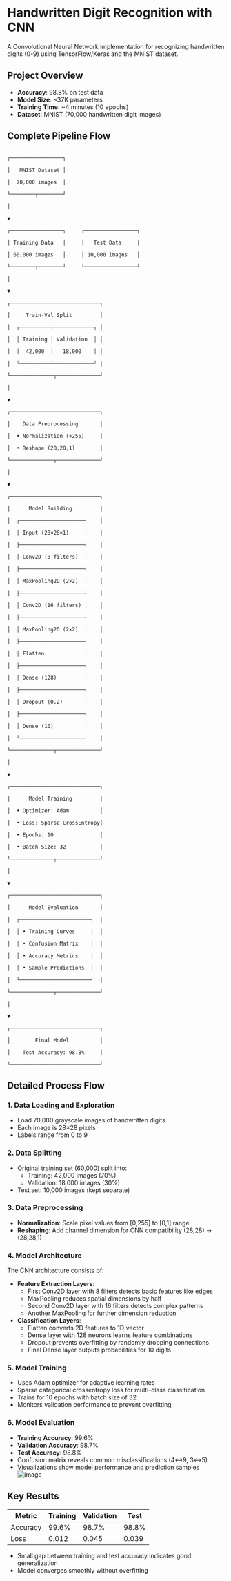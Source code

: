 # Handwritten Digit Recognition with CNN

A Convolutional Neural Network implementation for recognizing handwritten digits (0-9) using TensorFlow/Keras and the MNIST dataset.

## Project Overview

- **Accuracy**: 98.8% on test data
- **Model Size**: ~37K parameters
- **Training Time**: ~4 minutes (10 epochs)
- **Dataset**: MNIST (70,000 handwritten digit images)

## Complete Pipeline Flow

```
                                                                                          ┌─────────────────┐
                                                                                          │   MNIST Dataset │
                                                                                          │  70,000 images  │
                                                                                          └────────┬────────┘
                                                                                                   │
                                                                                                   ▼
                                                                                          ┌─────────────────┐     ┌─────────────────┐
                                                                                          │ Training Data   │     │   Test Data     │
                                                                                          │ 60,000 images   │     │ 10,000 images   │
                                                                                          └────────┬────────┘     └─────────────────┘
                                                                                                   │
                                                                                                   ▼
                                                                                          ┌─────────────────────────────┐
                                                                                          │     Train-Val Split         │
                                                                                          │  ┌──────────┬─────────────┐ │
                                                                                          │  │ Training │ Validation  │ │
                                                                                          │  │  42,000  │   18,000    │ │
                                                                                          │  └──────────┴─────────────┘ │
                                                                                          └──────────────┬──────────────┘
                                                                                                         │
                                                                                                         ▼
                                                                                          ┌─────────────────────────────┐
                                                                                          │    Data Preprocessing       │
                                                                                          │  • Normalization (÷255)     │
                                                                                          │  • Reshape (28,28,1)        │
                                                                                          └──────────────┬──────────────┘
                                                                                                         │
                                                                                                         ▼
                                                                                          ┌─────────────────────────────┐
                                                                                          │      Model Building         │
                                                                                          │  ┌─────────────────────┐    │
                                                                                          │  │ Input (28×28×1)     │    │
                                                                                          │  ├─────────────────────┤    │
                                                                                          │  │ Conv2D (8 filters)  │    │
                                                                                          │  ├─────────────────────┤    │
                                                                                          │  │ MaxPooling2D (2×2)  │    │
                                                                                          │  ├─────────────────────┤    │
                                                                                          │  │ Conv2D (16 filters) │    │
                                                                                          │  ├─────────────────────┤    │
                                                                                          │  │ MaxPooling2D (2×2)  │    │
                                                                                          │  ├─────────────────────┤    │
                                                                                          │  │ Flatten             │    │
                                                                                          │  ├─────────────────────┤    │
                                                                                          │  │ Dense (128)         │    │
                                                                                          │  ├─────────────────────┤    │
                                                                                          │  │ Dropout (0.2)       │    │
                                                                                          │  ├─────────────────────┤    │
                                                                                          │  │ Dense (10)          │    │
                                                                                          │  └─────────────────────┘    │
                                                                                          └──────────────┬──────────────┘
                                                                                                         │
                                                                                                         ▼
                                                                                          ┌─────────────────────────────┐
                                                                                          │      Model Training         │
                                                                                          │  • Optimizer: Adam          │
                                                                                          │  • Loss: Sparse CrossEntropy│
                                                                                          │  • Epochs: 10               │
                                                                                          │  • Batch Size: 32           │
                                                                                          └──────────────┬──────────────┘
                                                                                                         │
                                                                                                         ▼
                                                                                          ┌─────────────────────────────┐
                                                                                          │      Model Evaluation       │
                                                                                          │  ┌───────────────────────┐  │
                                                                                          │  │ • Training Curves     │  │
                                                                                          │  │ • Confusion Matrix    │  │
                                                                                          │  │ • Accuracy Metrics    │  │
                                                                                          │  │ • Sample Predictions  │  │
                                                                                          │  └───────────────────────┘  │
                                                                                          └──────────────┬──────────────┘
                                                                                                         │
                                                                                                         ▼
                                                                                          ┌─────────────────────────────┐
                                                                                          │        Final Model          │
                                                                                          │    Test Accuracy: 98.8%     │
                                                                                          └─────────────────────────────┘
```

## Detailed Process Flow

### 1. **Data Loading and Exploration**
- Load 70,000 grayscale images of handwritten digits
- Each image is 28×28 pixels
- Labels range from 0 to 9

### 2. **Data Splitting**
- Original training set (60,000) split into:
  - Training: 42,000 images (70%)
  - Validation: 18,000 images (30%)
- Test set: 10,000 images (kept separate)

### 3. **Data Preprocessing**
- **Normalization**: Scale pixel values from [0,255] to [0,1] range
- **Reshaping**: Add channel dimension for CNN compatibility (28,28) → (28,28,1)

### 4. **Model Architecture**
The CNN architecture consists of:
- **Feature Extraction Layers**:
  - First Conv2D layer with 8 filters detects basic features like edges
  - MaxPooling reduces spatial dimensions by half
  - Second Conv2D layer with 16 filters detects complex patterns
  - Another MaxPooling for further dimension reduction
- **Classification Layers**:
  - Flatten converts 2D features to 1D vector
  - Dense layer with 128 neurons learns feature combinations
  - Dropout prevents overfitting by randomly dropping connections
  - Final Dense layer outputs probabilities for 10 digits

### 5. **Model Training**
- Uses Adam optimizer for adaptive learning rates
- Sparse categorical crossentropy loss for multi-class classification
- Trains for 10 epochs with batch size of 32
- Monitors validation performance to prevent overfitting

### 6. **Model Evaluation**
- **Training Accuracy**: 99.6%
- **Validation Accuracy**: 98.7%
- **Test Accuracy**: 98.8%
- Confusion matrix reveals common misclassifications (4↔9, 3↔5)
- Visualizations show model performance and prediction samples
  ![image](https://github.com/user-attachments/assets/aa456e45-b009-4c22-9aaf-75662aaadb0c)


## Key Results

| Metric | Training | Validation | Test |
|--------|----------|------------|------|
| Accuracy | 99.6% | 98.7% | 98.8% |
| Loss | 0.012 | 0.045 | 0.039 |

- Small gap between training and test accuracy indicates good generalization
- Model converges smoothly without overfitting

